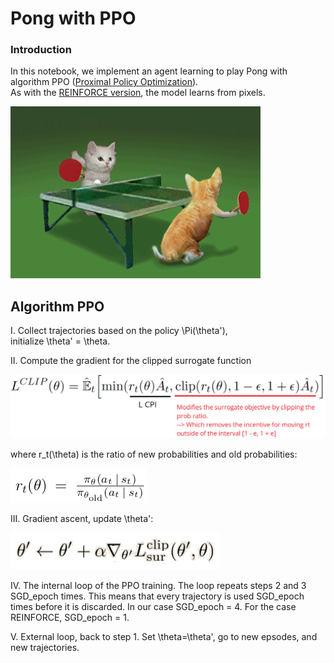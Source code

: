 # Pong with PPO

### Introduction 

In this notebook, we implement an agent learning to play Pong with
algorithm PPO ([Proximal Policy Optimization](https://openai.com/blog/openai-baselines-ppo/)).  
As with the [REINFORCE version](https://github.com/Rafael1s/Deep-Reinforcement-Learning-Udacity/tree/master/Pong-Policy-Gradient-REINFORCE), 
the model learns from pixels.

![](images/cat_pong_giphy.gif)

## Algorithm PPO 

I. Collect trajectories based on the policy \Pi(\theta'),  
initialize  \theta' = \theta.

II. Compute the gradient for the clipped surrogate function

![](images/L_CLIPPED_SURR_FUNC_2.png)

where r_t(\theta) is the ratio of new probabilities and old probabilities:

![](images/prob_ratio_B.png)

III. Gradient ascent, update \theta':

![](images/gradient_ascent.png)

IV. The internal loop of the PPO training. The loop repeats steps 2 and 3 
SGD_epoch times. This means that every trajectory is used SGD_epoch times 
before it is discarded. In our case SGD_epoch = 4. For the case REINFORCE,
SGD_epoch = 1.

V. External loop, back to step 1. Set \theta=\theta',
 go to new epsodes, and new trajectories.
